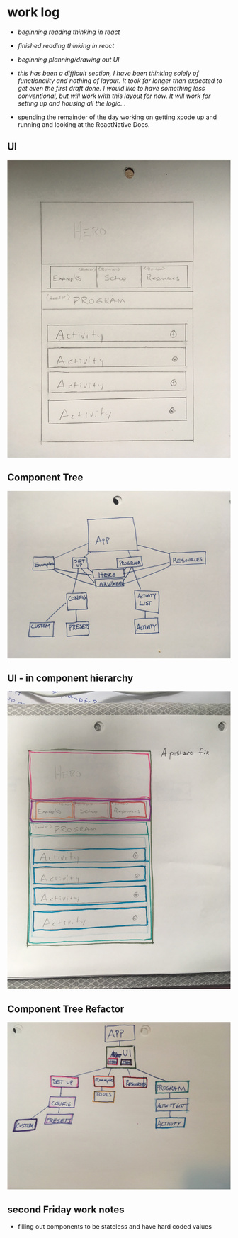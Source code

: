 # work log
  * _beginning reading thinking in react_
  * _finished reading thinking in react_
  * _beginning planning/drawing out UI_

  * _this has been a difficult section, I have been thinking solely of functionality and nothing of layout. It took far longer  than expected to get even the first draft done. I would like to have something less conventional, but will work with this layout for now. It will work for setting up and housing all the logic..._

  * spending the remainder of the day working on getting xcode up and running and looking at the ReactNative Docs.


## UI
 ![UI](/img-resources/rough-draft.jpg)

## Component Tree

 ![Component Tree](/img-resources/component-tree.jpg)

## UI - in component hierarchy
 ![UI-REFACTOR](/img-resources/UI-refactor.jpg)

## Component Tree Refactor
 ![Component Tree Refactor](/img-resources/component-tree-refactor.jpg)

## second Friday work notes
  * filling out components to be stateless and have hard coded values 

